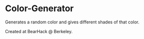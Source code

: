 Color-Generator
===============

Generates a random color and gives different shades of that color.

Created at BearHack @ Berkeley.
